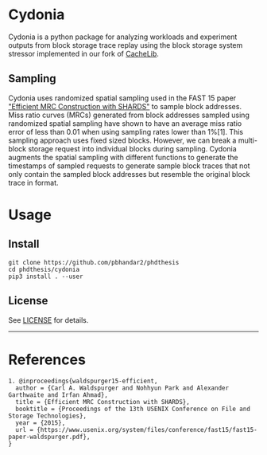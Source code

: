 # Cydonia

Cydonia is a python package for analyzing workloads and experiment outputs 
from block storage trace replay using the block storage system stressor implemented
in our fork of [CacheLib](https://github.com/pbhandar2/CacheLib).

## Sampling

Cydonia uses randomized spatial sampling used in the FAST 15 paper ["Efficient MRC Construction with SHARDS"](https://www.usenix.org/system/files/conference/fast15/fast15-paper-waldspurger.pdf) to sample block addresses. Miss ratio curves (MRCs) generated from block addresses sampled using randomized spatial sampling have shown to have an average miss ratio error of less than 0.01 when using sampling rates lower than 1%[1]. This sampling approach uses fixed sized blocks. However, we can break a multi-block storage request into individual blocks during sampling. Cydonia augments the spatial sampling with different functions to generate the timestamps of sampled requests to generate sample block traces that not only contain the sampled block addresses but resemble the original block trace in format. 


# Usage

## Install 
```
git clone https://github.com/pbhandar2/phdthesis
cd phdthesis/cydonia
pip3 install . --user
```


## License
See [LICENSE](LICENSE) for details.

---



# References
```
1. @inproceedings{waldspurger15-efficient,
  author = {Carl A. Waldspurger and Nohhyun Park and Alexander Garthwaite and Irfan Ahmad},
  title = {Efficient MRC Construction with SHARDS},
  booktitle = {Proceedings of the 13th USENIX Conference on File and Storage Technologies},
  year = {2015},
  url = {https://www.usenix.org/system/files/conference/fast15/fast15-paper-waldspurger.pdf},
}
```